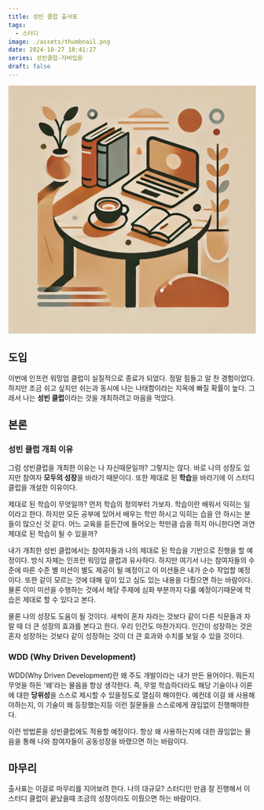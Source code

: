 ```yaml
---
title: 성빈 클럽 출사표
tags:
  - 스터디
image: ./assets/thumbnail.png
date: 2024-10-27 18:41:27
series: 성빈클럽-자바입문
draft: false
---
```


![썸네일](./assets/thumbnail.png)

## 도입

이번에 인프런 워밍업 클럽이 실질적으로 종료가 되었다. 정말 힘들고 알 찬 경험이었다. 하지만 조금 쉬고 싶지만 쉬는과 동시에 나는 나태함이라는 지옥에 빠질 확률이 높다. 그래서 나는 **성빈 클럽**이라는 것을 개최하려고 마음을 먹었다.

## 본론

### 성빈 클럽 개최 이유

그럼 성빈클럽을 개최한 이유는 나 자신때문일까? 그렇지는 않다. 바로 나의 성장도 있지만 참여자 **모두의 성장**을 바라기 때문이다. 또한 제대로 된 **학습**을 바라기에 이 스터디 클럽을 개설한 이유이다.

제대로 된 학습이 무엇일까? 먼저 학습의 정의부터 가보자. 학습이란 배워서 익히는 일이라고 한다. 하지만 모든 공부에 있어서 배우는 학만 하시고 익히는 습을 안 하시는 분들이 많으신 것 같다. 어느 교육을 듣든간에 들어오는 학만큼 습을 하지 아니한다면 과연 제대로 된 학습이 될 수 있을까?

내가 개최한 성빈 클럽에서는 참여자들과 나의 제대로 된 학습을 기반으로 진행을 할 예정이다. 방식 자체는 인프런 워밍업 클럽과 유사하다. 하지만 여기서 나는 참여자들의 수준에 따른 수준 별 미션이 별도 제공이 될 예정이고 이 미션들은 내가 순수 작업할 예정이다. 또한 같이 모르는 것에 대해 깊이 있고 심도 있는 내용을 다뤘으면 하는 바람이다. 물론 이미 미션을 수행하는 것에서 해당 주제에 심화 부분까지 다룰 예정이기때문에 학습은 제대로 할 수 있다고 본다.

물론 나의 성장도 도움이 될 것이다. 새싹이 혼자 자라는 것보다 같이 다른 식문들과 자랄 때 더 큰 성장의 효과를 본다고 한다. 우리 인간도 마찬가지다. 인간이 성장하는 것은 혼자 성장하는 것보다 같이 성장하는 것이 더 큰 효과와 수치를 보일 수 있을 것이다.

### WDD (Why Driven Development)

WDD(Why Driven Development)란 왜 주도 개발이라는 내가 만든 용어이다. 뭐든지 무엇을 하든 '왜'라는 물음을 항상 생각한다. 즉, 무얼 학습하더라도 해당 기술이나 이론에 대한 **당위성**을 스스로 제시할 수 있을정도로 열심히 해야한다. 예컨데 이걸 왜 사용해야하는지, 이 기술이 왜 등장했는지등 이런 질문들을 스스로에게 끊임없이 진행해야한다.

이런 방법론을 성빈클럽에도 적용할 예정이다. 항상 왜 사용하는지에 대한 끊임없는 물음을 통해 나와 참여자들이 공동성장을 바랬으면 하는 바람이다.

## 마무리

출사표는 이걸로 마무리를 지어보려 한다. 나의 대규모? 스터디인 만큼 잘 진행해서 이 스터디 클럽이 끝났을때 조금의 성장이라도 이뤘으면 하는 바람이다.
